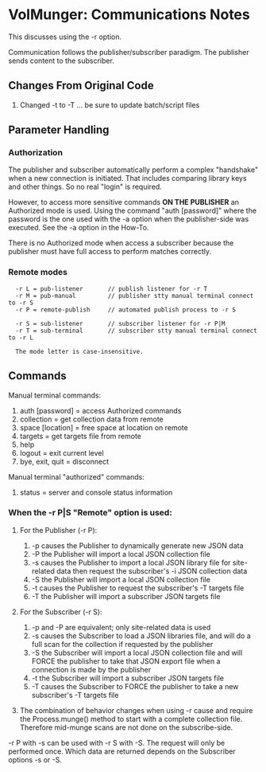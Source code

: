 # VolMunger: Communications Notes
This discusses using the -r option.

Communication follows the publisher/subscriber paradigm. The
publisher sends content to the subscriber.

## Changes From Original Code
 1. Changed -t to -T ... be sure to update batch/script files

## Parameter Handling
### Authorization
The publisher and subscriber automatically perform a complex
"handshake" when a new connection is initiated. That includes
comparing library keys and other things. So no real "login"
is required.

However, to access more sensitive commands **ON THE PUBLISHER**
an Authorized mode is used. Using the command "auth [password]"
where the password is the one used with the -a option when the
publisher-side was executed. See the -a option in the How-To.

There is no Authorized mode when access a subscriber because the
publisher must have full access to perform matches correctly.

### Remote modes
```
  -r L = pub-listener       // publish listener for -r T
  -r M = pub-manual         // publisher stty manual terminal connect to -r S
  -r P = remote-publish     // automated publish process to -r S

  -r S = sub-listener       // subscriber listener for -r P|M
  -r T = sub-terminal       // subscriber stty manual terminal connect to -r L
  
  The mode letter is case-insensitive.
```

## Commands
Manual terminal commands:

 1. auth [password] = access Authorized commands
 2. collection = get collection data from remote
 3. space [location] = free space at location on remote
 4. targets = get targets file from remote
 5. help
 6. logout = exit current level
 7. bye, exit, quit = disconnect

Manual terminal "authorized" commands:
 1. status = server and console status information

### When the -r P|S "Remote" option is used:

 1. For the Publisher (-r P):
    1. -p causes the Publisher to dynamically generate new JSON data
    2. -P the Publisher will import a local JSON collection file
    3. -s causes the Publisher to import a local JSON library file
    for site-related data then request the subscriber's -i JSON
    collection data
    4. -S the Publisher will import a local JSON collection file
    5. -t causes the Publisher to request the subscriber's -T targets file
    6. -T the Publisher will import a subscriber JSON targets file

 2. For the Subscriber (-r S):
    1. -p and -P are equivalent; only site-related data is used
    2. -s causes the Subscriber to load a JSON libraries file,
    and will do a full scan for the collection if requested by
    the publisher
    3. -S the Subscriber will import a local JSON collection file
    and will FORCE the publisher to take that JSON export file
    when a connection is made by the publisher
    4. -t the Subscriber will import a subscriber JSON targets file
    5. -T causes the Subscriber to FORCE the publisher to take a new
     subscriber's -T targets file

 3. The combination of behavior changes when using -r cause and require
    the Process.munge() method to start with a complete collection
    file. Therefore mid-munge scans are not done on the subscribe-side. 

-r P with -s can be used with -r S with -S. The request will only be
performed once. Which data are returned depends on the Subscriber
options -s or -S.

